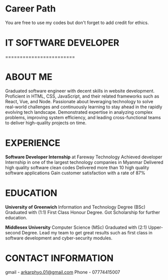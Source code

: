 # Career Path

You are free to use my codes but don't forget to add credit for ethics.

# IT SOFTWARE DEVELOPER
========================
# ABOUT ME

Graduated software engineer with decent skills in website development. Proficient in HTML, CSS, JavaScript, and their related frameworks such as React, Vue, and Node. Passionate about leveraging technology to solve real-world challenges and continuously learning to stay ahead in the rapidly evolving tech landscape. Demonstrated expertise in analyzing complex problems, improving system efficiency, and leading cross-functional teams to deliver high-quality projects on time.

# EXPERIENCE

**Software Developer Internship** 
at Fareway Technology
Achieved developer Internship in one of the largest technology companies in Myanmar
Delivered high quality software clean codes
Delivered more than 10 high quality software applications
Gain customer satisfaction with a rate of 87%

# EDUCATION

**University of Greenwich**
Information and Technology Degree (BSc)
Graduated with (1:1) First Class Honour Degree.
Got Scholarship for further education.

**Middlesex University**
Computer Science (MSc)
Graduated with (2:1) Upper-second Degree.
Lead my team to get great results such as first class in software development and cyber-security modules.

# CONTACT INFORMATION
gmail - arkarphyo.01@gmail.com
Phone - 07774415007
